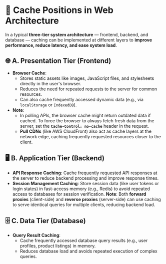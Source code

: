 # 🚀 **Cache Positions in Web Architecture**
In a typical **three-tier system architecture** — frontend, backend, and database — caching can be implemented at different layers to **improve performance, reduce latency, and ease system load**.

## 🌐 **A. Presentation Tier (Frontend)**
* **Browser Cache**:
  * Stores static assets like images, JavaScript files, and stylesheets directly in the user's browser.
  * Reduces the need for repeated requests to the server for common resources.
  * Can also cache frequently accessed dynamic data (e.g., via `localStorage` or `IndexedDB`).
* **Note**:
  * In polling APIs, the browser cache might return outdated data if cached. To force the browser to always fetch fresh data from the server, set the **`Cache-Control: no-cache`** header in the request.
  * **Pull CDNs** (like AWS CloudFront) also act as cache layers at the network edge, caching frequently requested resources closer to the client.

## 🖥️ **B. Application Tier (Backend)**
* **API Response Caching**: Cache frequently requested API responses at the server to reduce backend processing and improve response times.
* **Session Management Caching**: Store session data (like user tokens or login states) in fast-access memory (e.g., Redis) to avoid repeated access to databases for session verification.
**Note**: Both **forward proxies** (client-side) and **reverse proxies** (server-side) can use caching to serve identical queries for multiple clients, reducing backend load.

## 🗄️ **C. Data Tier (Database)**
* **Query Result Caching**:
  * Cache frequently accessed database query results (e.g., user profiles, product listings) in memory.
  * Reduces database load and avoids repeated execution of complex queries.
